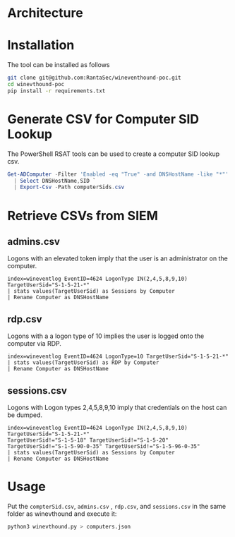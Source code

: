 
# Architecture

# Installation

The tool can be installed as follows

```bash
git clone git@github.com:RantaSec/wineventhound-poc.git
cd winevthound-poc
pip install -r requirements.txt
```

# Generate CSV for Computer SID Lookup

The PowerShell RSAT tools can be used to create a computer SID lookup csv.

```powershell
Get-ADComputer -Filter 'Enabled -eq "True" -and DNSHostName -like "*"' `
  | Select DNSHostName,SID `
  | Export-Csv -Path computerSids.csv
```


# Retrieve CSVs from SIEM

## admins.csv

Logons with an elevated token imply that the user is an administrator on the computer.

```spl
index=wineventlog EventID=4624 LogonType IN(2,4,5,8,9,10) TargetUserSid="S-1-5-21-*" 
| stats values(TargetUserSid) as Sessions by Computer
| Rename Computer as DNSHostName
```


## rdp.csv

Logons with a a logon type of 10 implies the user is logged onto the computer via RDP.

```
index=wineventlog EventID=4624 LogonType=10 TargetUserSid="S-1-5-21-*" 
| stats values(TargetUserSid) as RDP by Computer
| Rename Computer as DNSHostName
```


## sessions.csv

Logons with Logon types 2,4,5,8,9,10 imply that credentials on the host can be dumped.

```
index=wineventlog EventID=4624 LogonType IN(2,4,5,8,9,10) TargetUserSid="S-1-5-21-*" 
TargetUserSid!="S-1-5-18" TargetUserSid!="S-1-5-20" 
TargetUserSid!="S-1-5-90-0-35" TargetUserSid!="S-1-5-96-0-35"
| stats values(TargetUserSid) as Sessions by Computer
| Rename Computer as DNSHostName
```


# Usage

Put the `compterSid.csv`, `admins.csv` , `rdp.csv`, and `sessions.csv` in the same folder as winevthound and execute it:

```bash
python3 winevthound.py > computers.json  
```
